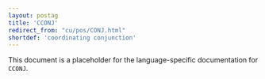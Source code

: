 ```yaml
---
layout: postag
title: 'CCONJ'
redirect_from: "cu/pos/CONJ.html"
shortdef: 'coordinating conjunction'
---
```


This document is a placeholder for the language-specific documentation
for `CCONJ`.
